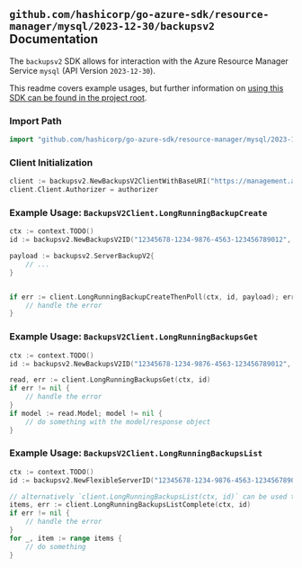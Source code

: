 
## `github.com/hashicorp/go-azure-sdk/resource-manager/mysql/2023-12-30/backupsv2` Documentation

The `backupsv2` SDK allows for interaction with the Azure Resource Manager Service `mysql` (API Version `2023-12-30`).

This readme covers example usages, but further information on [using this SDK can be found in the project root](https://github.com/hashicorp/go-azure-sdk/tree/main/docs).

### Import Path

```go
import "github.com/hashicorp/go-azure-sdk/resource-manager/mysql/2023-12-30/backupsv2"
```


### Client Initialization

```go
client := backupsv2.NewBackupsV2ClientWithBaseURI("https://management.azure.com")
client.Client.Authorizer = authorizer
```


### Example Usage: `BackupsV2Client.LongRunningBackupCreate`

```go
ctx := context.TODO()
id := backupsv2.NewBackupsV2ID("12345678-1234-9876-4563-123456789012", "example-resource-group", "flexibleServerValue", "backupsV2Value")

payload := backupsv2.ServerBackupV2{
	// ...
}


if err := client.LongRunningBackupCreateThenPoll(ctx, id, payload); err != nil {
	// handle the error
}
```


### Example Usage: `BackupsV2Client.LongRunningBackupsGet`

```go
ctx := context.TODO()
id := backupsv2.NewBackupsV2ID("12345678-1234-9876-4563-123456789012", "example-resource-group", "flexibleServerValue", "backupsV2Value")

read, err := client.LongRunningBackupsGet(ctx, id)
if err != nil {
	// handle the error
}
if model := read.Model; model != nil {
	// do something with the model/response object
}
```


### Example Usage: `BackupsV2Client.LongRunningBackupsList`

```go
ctx := context.TODO()
id := backupsv2.NewFlexibleServerID("12345678-1234-9876-4563-123456789012", "example-resource-group", "flexibleServerValue")

// alternatively `client.LongRunningBackupsList(ctx, id)` can be used to do batched pagination
items, err := client.LongRunningBackupsListComplete(ctx, id)
if err != nil {
	// handle the error
}
for _, item := range items {
	// do something
}
```
